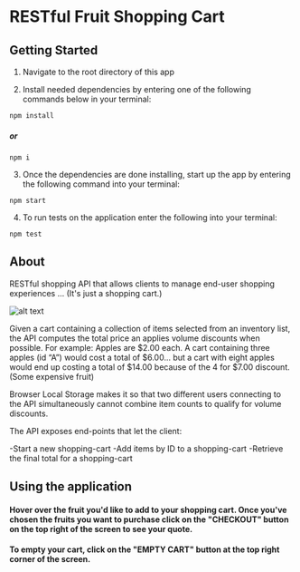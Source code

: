 # RESTful Fruit Shopping Cart

## Getting Started

1) Navigate to the root directory of this app

2) Install needed dependencies by entering one of the following commands below in your terminal:

 ```npm install```

##### or 

```npm i```

 3) Once the dependencies are done installing, start up the app by entering the following command into your terminal:

```npm start```

4) To run tests on the application enter the following into your terminal:

```npm test```

## About

RESTful shopping API that allows clients to manage end-user shopping experiences
... 
(It's just a shopping cart.)
 
 ![alt text](./public/assets/shoppingcart.gif)

Given a cart containing a collection of items selected from an inventory list, the API computes the total price an applies volume discounts when possible. For example: Apples are $2.00 each. A cart containing three apples (id “A”) would cost a total of $6.00... but a cart with eight apples would end up costing a total of $14.00 because of the 4 for $7.00 discount. 
(Some expensive fruit)

Browser Local Storage makes it so that two different users connecting to the API simultaneously cannot combine item counts to qualify for volume discounts.

The API exposes end-points that let the client:

-Start a new shopping-cart
-Add items by ID to a shopping-cart
-Retrieve the final total for a shopping-cart


## Using the application

#### Hover over the fruit you'd like to add to your shopping cart. Once you've chosen the fruits you want to purchase click on the "CHECKOUT" button on the top right of the screen to see your quote. 

#### To empty your cart, click on the "EMPTY CART" button at the top right corner of the screen.